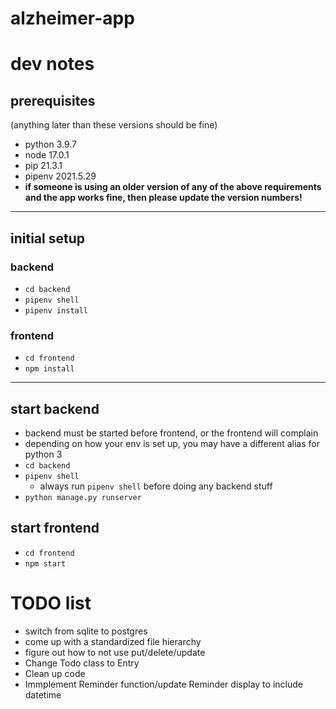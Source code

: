 # alzheimer-app


# dev notes

## prerequisites
(anything later than these versions should be fine)
- python 3.9.7
- node 17.0.1
- pip 21.3.1
- pipenv 2021.5.29
- **if someone is using an older version of any of the above requirements and the app works fine, then please update the version numbers!**

-----------------

## initial setup
### backend
- `cd backend`
- `pipenv shell`
- `pipenv install`

### frontend
- `cd frontend`
- `npm install`

-----------------

## start backend
- backend must be started before frontend, or the frontend will complain
- depending on how your env is set up, you may have a different alias for python 3
- `cd backend`
- `pipenv shell`
  - always run `pipenv shell` before doing any backend stuff
- `python manage.py runserver`

## start frontend
- `cd frontend`
- `npm start`



# TODO list
- switch from sqlite to postgres
- come up with a standardized file hierarchy
- figure out how to not use put/delete/update
- Change Todo class to Entry
- Clean up code
- Immplement Reminder function/update Reminder display to include datetime
